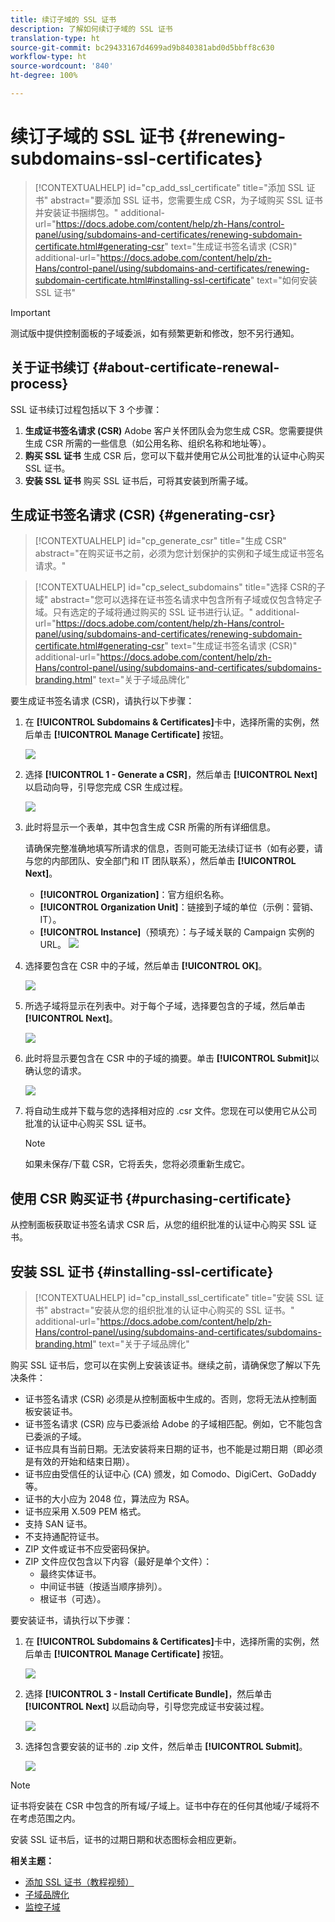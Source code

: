 ```yaml
---
title: 续订子域的 SSL 证书
description: 了解如何续订子域的 SSL 证书
translation-type: ht
source-git-commit: bc29433167d4699ad9b840381abd0d5bbff8c630
workflow-type: ht
source-wordcount: '840'
ht-degree: 100%

---
```



# 续订子域的 SSL 证书 {#renewing-subdomains-ssl-certificates}

>[!CONTEXTUALHELP]
>id="cp_add_ssl_certificate"
>title="添加 SSL 证书"
>abstract="要添加 SSL 证书，您需要生成 CSR，为子域购买 SSL 证书并安装证书捆绑包。"
>additional-url="https://docs.adobe.com/content/help/zh-Hans/control-panel/using/subdomains-and-certificates/renewing-subdomain-certificate.html#generating-csr" text="生成证书签名请求 (CSR)"
>additional-url="https://docs.adobe.com/content/help/zh-Hans/control-panel/using/subdomains-and-certificates/renewing-subdomain-certificate.html#installing-ssl-certificate" text="如何安装 SSL 证书"

>[!IMPORTANT]
>
>测试版中提供控制面板的子域委派，如有频繁更新和修改，恕不另行通知。

## 关于证书续订 {#about-certificate-renewal-process}

SSL 证书续订过程包括以下 3 个步骤：

1. **生成证书签名请求 (CSR)**
Adobe 客户关怀团队会为您生成 CSR。您需要提供生成 CSR 所需的一些信息（如公用名称、组织名称和地址等）。
1. **购买 SSL 证书**
生成 CSR 后，您可以下载并使用它从公司批准的认证中心购买 SSL 证书。
1. **安装 SSL 证书**
购买 SSL 证书后，可将其安装到所需子域。

## 生成证书签名请求 (CSR) {#generating-csr}

>[!CONTEXTUALHELP]
>id="cp_generate_csr"
>title="生成 CSR"
>abstract="在购买证书之前，必须为您计划保护的实例和子域生成证书签名请求。"

>[!CONTEXTUALHELP]
>id="cp_select_subdomains"
>title="选择 CSR的子域"
>abstract="您可以选择在证书签名请求中包含所有子域或仅包含特定子域。只有选定的子域将通过购买的 SSL 证书进行认证。"
>additional-url="https://docs.adobe.com/content/help/zh-Hans/control-panel/using/subdomains-and-certificates/renewing-subdomain-certificate.html#generating-csr" text="生成证书签名请求 (CSR)"
>additional-url="https://docs.adobe.com/content/help/zh-Hans/control-panel/using/subdomains-and-certificates/subdomains-branding.html" text="关于子域品牌化"

要生成证书签名请求 (CSR)，请执行以下步骤：

1. 在 **[!UICONTROL Subdomains & Certificates]**&#x200B;卡中，选择所需的实例，然后单击 **[!UICONTROL Manage Certificate]** 按钮。

   ![](assets/renewal1.png)

1. 选择 **[!UICONTROL 1 - Generate a CSR]**，然后单击 **[!UICONTROL Next]** 以启动向导，引导您完成 CSR 生成过程。

   ![](assets/renewal2.png)

1. 此时将显示一个表单，其中包含生成 CSR 所需的所有详细信息。

   请确保完整准确地填写所请求的信息，否则可能无法续订证书（如有必要，请与您的内部团队、安全部门和 IT 团队联系），然后单击 **[!UICONTROL Next]**。

   * **[!UICONTROL Organization]**：官方组织名称。
   * **[!UICONTROL Organization Unit]**：链接到子域的单位（示例：营销、IT）。
   * **[!UICONTROL Instance]**（预填充）：与子域关联的 Campaign 实例的 URL。
   ![](assets/renewal3.png)

1. 选择要包含在 CSR 中的子域，然后单击 **[!UICONTROL OK]**。

   ![](assets/renewal4.png)

1. 所选子域将显示在列表中。对于每个子域，选择要包含的子域，然后单击 **[!UICONTROL Next]**。

   ![](assets/renewal5.png)

1. 此时将显示要包含在 CSR 中的子域的摘要。单击 **[!UICONTROL Submit]**&#x200B;以确认您的请求。

   ![](assets/renewal6.png)

1. 将自动生成并下载与您的选择相对应的 .csr 文件。您现在可以使用它从公司批准的认证中心购买 SSL 证书。

   >[!NOTE]
   >
   >如果未保存/下载 CSR，它将丢失，您将必须重新生成它。

## 使用 CSR 购买证书 {#purchasing-certificate}

从控制面板获取证书签名请求 CSR 后，从您的组织批准的认证中心购买 SSL 证书。

## 安装 SSL 证书 {#installing-ssl-certificate}

>[!CONTEXTUALHELP]
>id="cp_install_ssl_certificate"
>title="安装 SSL 证书"
>abstract="安装从您的组织批准的认证中心购买的 SSL 证书。"
>additional-url="https://docs.adobe.com/content/help/zh-Hans/control-panel/using/subdomains-and-certificates/subdomains-branding.html" text="关于子域品牌化"

购买 SSL 证书后，您可以在实例上安装该证书。继续之前，请确保您了解以下先决条件：

* 证书签名请求 (CSR) 必须是从控制面板中生成的。否则，您将无法从控制面板安装证书。
* 证书签名请求 (CSR) 应与已委派给 Adobe 的子域相匹配。例如，它不能包含已委派的子域。
* 证书应具有当前日期。无法安装将来日期的证书，也不能是过期日期（即必须是有效的开始和结束日期）。
* 证书应由受信任的认证中心 (CA) 颁发，如 Comodo、DigiCert、GoDaddy 等。
* 证书的大小应为 2048 位，算法应为 RSA。
* 证书应采用 X.509 PEM 格式。
* 支持 SAN 证书。
* 不支持通配符证书。
* ZIP 文件或证书不应受密码保护。
* ZIP 文件应仅包含以下内容（最好是单个文件）：
   * 最终实体证书。
   * 中间证书链（按适当顺序排列）。
   * 根证书（可选）。

要安装证书，请执行以下步骤：

1. 在 **[!UICONTROL Subdomains & Certificates]**&#x200B;卡中，选择所需的实例，然后单击 **[!UICONTROL Manage Certificate]** 按钮。

   ![](assets/renewal1.png)

1. 选择 **[!UICONTROL 3 - Install Certificate Bundle]**，然后单击 **[!UICONTROL Next]** 以启动向导，引导您完成证书安装过程。

   ![](assets/install1.png)

1. 选择包含要安装的证书的 .zip 文件，然后单击 **[!UICONTROL Submit]**。

   ![](assets/install2.png)

>[!NOTE]
>
>证书将安装在 CSR 中包含的所有域/子域上。证书中存在的任何其他域/子域将不在考虑范围之内。

安装 SSL 证书后，证书的过期日期和状态图标会相应更新。

**相关主题：**

* [添加 SSL 证书（教程视频）](https://docs.adobe.com/content/help/en/campaign-learn/campaign-standard-tutorials/administrating/control-panel/adding-ssl-certificates.html)
* [子域品牌化](../../subdomains-certificates/using/subdomains-branding.md)
* [监控子域](../../subdomains-certificates/using/monitoring-subdomains.md)